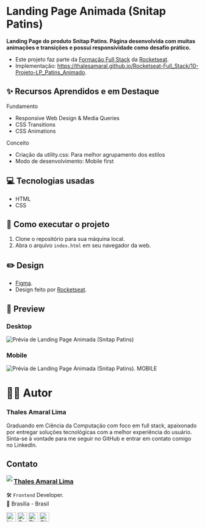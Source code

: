 # Landing Page Animada (Snitap Patins)

**Landing Page do produto Snitap Patins. Página desenvolvida com muitas animações e transições e possui responsividade como desafio prático.**

- Este projeto faz parte da [Formação Full Stack](https://github.com/thalesamaral/Rocketseat-Full_Stack/tree/main) da [Rocketseat](https://www.rocketseat.com.br/).
- Implementação: https://thalesamaral.github.io/Rocketseat-Full_Stack/10-Projeto-LP_Patins_Animado.

## ✨ Recursos Aprendidos e em Destaque

Fundamento
- Responsive Web Design & Media Queries
- CSS Transitions
- CSS Animations

Conceito
- Criação da utility.css: Para melhor agrupamento dos estilos
- Modo de desenvolvimento: Mobile first

## 💻 Tecnologias usadas

- HTML
- CSS

## 📝 Como executar o projeto

1. Clone o repositório para sua máquina local.
2. Abra o arquivo `index.html` em seu navegador da web.

## ✏️ Design

- [Figma](https://www.figma.com/community/file/1379866810042169871).
- Design feito por [Rocketseat](https://www.rocketseat.com.br/).

## 👀 Preview

### Desktop
![Prévia de Landing Page Animada (Snitap Patins)](assets/readme/preview-10-Projeto-LP_Patins_Animado.jpeg)

### Mobile
![Prévia de Landing Page Animada (Snitap Patins). MOBILE](assets/readme/preview-10-Projeto-LP_Patins_Animado-mobile.jpeg)

# 👨‍💻 Autor

### Thales Amaral Lima
Graduando em Ciência da Computação com foco em full stack, apaixonado por entregar soluções tecnológicas com a melhor experiência do usuário.
Sinta-se à vontade para me seguir no GitHub e entrar em contato comigo no LinkedIn.

## Contato

<img align="left" src="https://www.github.com/thalesamaral.png?size=150">

### [**Thales Amaral Lima**](https://github.com/thalesamaral)

🛠 `Frontend` Developer. <br>
📍 Brasília - Brasil

<a href="https://www.linkedin.com/in/thales-amaral-lima"><img src="https://img.shields.io/badge/LinkedIn-0077B5?style=flat&logo=linkedin&logoColor=white" alt="LinkedIn Badge" height="25"></a>&nbsp;<a href="mailto:thaleslima225@gmail.com"><img src="https://img.shields.io/badge/Gmail-D14836?style=flat&logo=gmail&logoColor=white" alt="Gmail Badge" height="25"></a>&nbsp;<a href="#"><img src="https://img.shields.io/badge/Discord-%237289DA.svg?logo=discord&logoColor=white" title="Thales Amaral#0416" alt="Discord Badge" height="25"></a>&nbsp;<a href="https://www.github.com/thalesamaral"><img src="https://img.shields.io/badge/GitHub-100000?style=flat&logo=github&logoColor=white" alt="GitHub Badge" height="25"></a>&nbsp;<br clear="left"/>